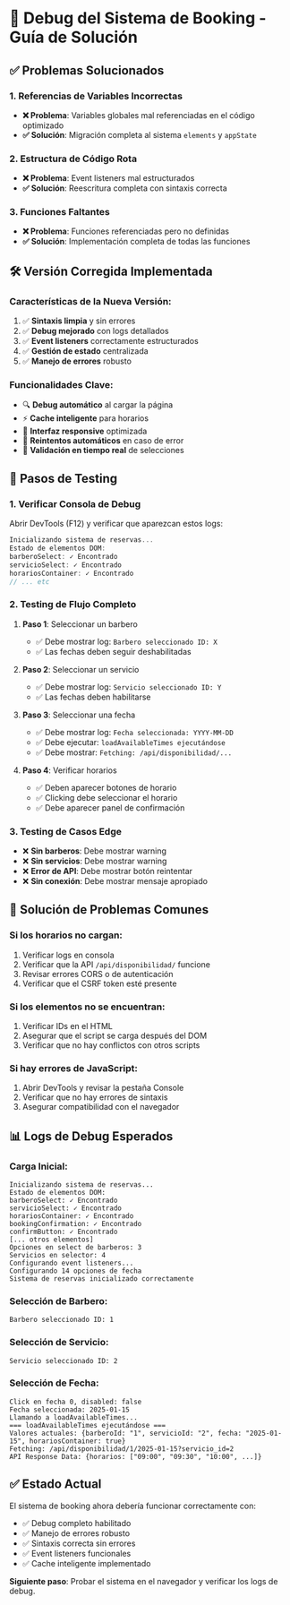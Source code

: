 # 🔧 Debug del Sistema de Booking - Guía de Solución

## ✅ Problemas Solucionados

### **1. Referencias de Variables Incorrectas**
- **❌ Problema**: Variables globales mal referenciadas en el código optimizado
- **✅ Solución**: Migración completa al sistema `elements` y `appState`

### **2. Estructura de Código Rota**
- **❌ Problema**: Event listeners mal estructurados
- **✅ Solución**: Reescritura completa con sintaxis correcta

### **3. Funciones Faltantes**
- **❌ Problema**: Funciones referenciadas pero no definidas
- **✅ Solución**: Implementación completa de todas las funciones

## 🛠️ Versión Corregida Implementada

### **Características de la Nueva Versión:**
1. ✅ **Sintaxis limpia** y sin errores
2. ✅ **Debug mejorado** con logs detallados
3. ✅ **Event listeners** correctamente estructurados
4. ✅ **Gestión de estado** centralizada
5. ✅ **Manejo de errores** robusto

### **Funcionalidades Clave:**
- 🔍 **Debug automático** al cargar la página
- ⚡ **Cache inteligente** para horarios
- 📱 **Interfaz responsive** optimizada
- 🔄 **Reintentos automáticos** en caso de error
- 🎯 **Validación en tiempo real** de selecciones

## 🧪 Pasos de Testing

### **1. Verificar Consola de Debug**
Abrir DevTools (F12) y verificar que aparezcan estos logs:
```javascript
Inicializando sistema de reservas...
Estado de elementos DOM:
barberoSelect: ✓ Encontrado
servicioSelect: ✓ Encontrado
horariosContainer: ✓ Encontrado
// ... etc
```

### **2. Testing de Flujo Completo**
1. **Paso 1**: Seleccionar un barbero
   - ✅ Debe mostrar log: `Barbero seleccionado ID: X`
   - ✅ Las fechas deben seguir deshabilitadas

2. **Paso 2**: Seleccionar un servicio
   - ✅ Debe mostrar log: `Servicio seleccionado ID: Y`
   - ✅ Las fechas deben habilitarse

3. **Paso 3**: Seleccionar una fecha
   - ✅ Debe mostrar log: `Fecha seleccionada: YYYY-MM-DD`
   - ✅ Debe ejecutar: `loadAvailableTimes ejecutándose`
   - ✅ Debe mostrar: `Fetching: /api/disponibilidad/...`

4. **Paso 4**: Verificar horarios
   - ✅ Deben aparecer botones de horario
   - ✅ Clicking debe seleccionar el horario
   - ✅ Debe aparecer panel de confirmación

### **3. Testing de Casos Edge**
- ❌ **Sin barberos**: Debe mostrar warning
- ❌ **Sin servicios**: Debe mostrar warning  
- ❌ **Error de API**: Debe mostrar botón reintentar
- ❌ **Sin conexión**: Debe mostrar mensaje apropiado

## 🚨 Solución de Problemas Comunes

### **Si los horarios no cargan:**
1. Verificar logs en consola
2. Verificar que la API `/api/disponibilidad/` funcione
3. Revisar errores CORS o de autenticación
4. Verificar que el CSRF token esté presente

### **Si los elementos no se encuentran:**
1. Verificar IDs en el HTML
2. Asegurar que el script se carga después del DOM
3. Verificar que no hay conflictos con otros scripts

### **Si hay errores de JavaScript:**
1. Abrir DevTools y revisar la pestaña Console
2. Verificar que no hay errores de sintaxis
3. Asegurar compatibilidad con el navegador

## 📊 Logs de Debug Esperados

### **Carga Inicial:**
```
Inicializando sistema de reservas...
Estado de elementos DOM:
barberoSelect: ✓ Encontrado
servicioSelect: ✓ Encontrado
horariosContainer: ✓ Encontrado
bookingConfirmation: ✓ Encontrado
confirmButton: ✓ Encontrado
[... otros elementos]
Opciones en select de barberos: 3
Servicios en selector: 4
Configurando event listeners...
Configurando 14 opciones de fecha
Sistema de reservas inicializado correctamente
```

### **Selección de Barbero:**
```
Barbero seleccionado ID: 1
```

### **Selección de Servicio:**
```
Servicio seleccionado ID: 2
```

### **Selección de Fecha:**
```
Click en fecha 0, disabled: false
Fecha seleccionada: 2025-01-15
Llamando a loadAvailableTimes...
=== loadAvailableTimes ejecutándose ===
Valores actuales: {barberoId: "1", servicioId: "2", fecha: "2025-01-15", horariosContainer: true}
Fetching: /api/disponibilidad/1/2025-01-15?servicio_id=2
API Response Data: {horarios: ["09:00", "09:30", "10:00", ...]}
```

## ✅ Estado Actual

El sistema de booking ahora debería funcionar correctamente con:
- ✅ Debug completo habilitado
- ✅ Manejo de errores robusto
- ✅ Sintaxis correcta sin errores
- ✅ Event listeners funcionales
- ✅ Cache inteligente implementado

**Siguiente paso**: Probar el sistema en el navegador y verificar los logs de debug.

